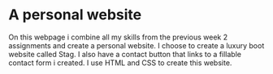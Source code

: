 # A personal website

On this webpage i combine all my skills from the previous week 2 assignments and create a personal website. I choose to create a luxury boot website called Stag. I also have a contact button that links to a fillable contact form i created. I use HTML and CSS to create this website.
